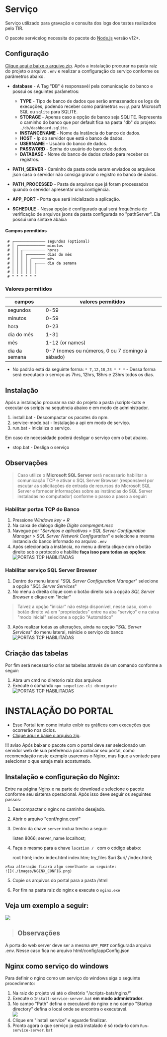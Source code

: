 # Serviço
Serviço utilizado para gravação e consulta dos logs dos testes realizados pelo TIR.

O pacote servicelog necessita do pacote do [Node.js](https://nodejs.org/) versão v12+.

## Configuração
[Clique aqui e baixe o arquivo zip](https://github.com/totvs/tir/raw/master/dashboard/servicelog-api-build.zip).
Após a instalação procurar na pasta raiz do projeto o arquivo `.env` e realizar a configuração do serviço conforme os parâmetros abaixo.

- **database** - A Tag "DB" é responsavél pela comunicação do banco e possui os seguintes parâmetros:
	- **TYPE** - Tipo de banco de dados que serão armazenados os logs de execuções, podendo receber como parâmetros `mssql` para Microsoft SQL ou `sqlite` para SQLITE.
	- **STORAGE** - Apenas caso a opção de banco seja SQLITE. Representa o caminho do banco que por default fica na pasta "db" do projeto: `./db/dashboard.sqlite`.
	- **INSTANCENAME** - Nome da Instância do banco de dados.
	- **HOST** - Ip do servidor que está o banco de dados.
	- **USERNAME** - Usuário do banco de dados.
	- **PASSWORD** - Senha do usuário do banco de dados.
	- **DATABASE** - Nome do banco de dados criado para receber os registros.

- **PATH_SERVER** - Caminho da pasta onde seram enviados os arquivos json caso o servidor não consiga gravar o registro no banco de dados.
- **PATH_PROCESSED** - Pasta de arquivos que já foram processados quando o servidor apresentar uma contigência.

- **APP_PORT** - Porta que será inicializado a aplicação.

- **SCHEDULE** - Nessa opção é configurado qual será frequência de verificação de arquivos jsons da pasta configurada no "pathServer". 
Ela possui uma sintaxe abaixa

#### Campos permitidos
```
 # ┌────────────── segundos (optional)
 # │ ┌──────────── minutos
 # │ │ ┌────────── horas
 # │ │ │ ┌──────── dias do mês
 # │ │ │ │ ┌────── mês
 # │ │ │ │ │ ┌──── dia da semana
 # │ │ │ │ │ │
 # │ │ │ │ │ │
 # * * * * * *
```

### Valores permitidos

|     campos   | valores permitidos  |
|--------------|---------------------|
|   segundos   |         0-59        |
|   minutos    |         0-59        |
|     hora     |         0-23        |
|  dia do mês  |         1-31        |
|      mês     |     1-12 (or names) |
|dia da semana |    0-7 (nomes ou números, 0 ou 7 domingo à sábado)  |

- No padrão está da seguinte forma:
	` * 7,12,18,23 * * * ` - Dessa forma será executado o serviço as 7hrs, 12hrs, 18hrs e 23hrs todos os dias.

## Instalação
Após a instalação procurar na raiz do projeto a pasta /scripts-bats e executar os scripts na sequência abaixo e em modo de administrador.

1. install.bat - Descompactar os pacotes do npm.
2. service-mode.bat - Instalação a api em modo de serviço.
3. run.bat - Inicializa o serviço.

Em caso de necessidade poderá desligar o serviço com o bat abaixo.

 - stop.bat - Desliga o serviço

## Observações
>Caso utilize o **Microsoft SQL Server** será necessario habilitar a comunicação TCP e ativar o SQL Server Browser (responsável por escutar as solicitações de entrada de recursos do Microsoft SQL Server e fornecer informações sobre as instâncias do SQL Server instaladas no computador) conforme o passo a passo a seguir:

### Habilitar portas TCP do Banco
1. Pressione *Windows key + R*
2. Na caixa de dialogo digite *Digite compmgmt.msc*
3. Navegue por "*Serviços e aplicativos > SQL Server Configuration Manager > SQL Server Network Configuration*" e selecione a mesma instancia do banco informado no arquivo `.env`
4. Após selecionada a instância, no menu a direita clique com o botão direito sob o protocolo e habilite **faça isso para todas as opções**:
    ![](./images/MC_TCP.png "PORTAS TCP HABILITADAS")


### Habilitar serviço SQL Server Browser
1. Dentro do menu lateral "*SQL Server Configuration Manager*" selecione a opção "*SQL Server Services*"
2. No menu a direita clique com o botão direito sob a opção *SQL Server Browser* e clique em "inciar"
>Talvez a opção "iniciar" não esteja disponível, nesse caso, com o botão direito vá em "propriedades" entre na aba "serviço" e na caixa "modo inicial" selecione a opção "Automático"
3. Após realizar todas as alterações, ainda na opção "*SQL Server Services*" do menu lateral, reinicie o serviço do banco
    ![](./images/SERVER_SERVICE.png "PORTAS TCP HABILITADAS")


## Criação das tabelas
Por fim será necessario criar as tabelas através de um comando conforme a seguir:

1. Abra um cmd no diretorio raiz dos arquivos
2. Execute o comando `npx sequelize-cli db:migrate`
	![](./images/CREATE_TABLES.png "PORTAS TCP HABILITADAS")

# INSTALAÇÃO DO PORTAL

- Esse Portal tem como intuito exibir os gráficos com execuções que ocorrerão nos ciclos.
- [Clique aqui e baixe o arquivo zip](https://github.com/totvs/tir/raw/master/dashboard/servicelog-front.zip).

!!! aviso
    Após baixar o pacote com o portal deve ser selecionado um servidor web de sua preferência para colocar seu portal, como recomendação neste exemplo usaremos o Nginx, mas fique a vontade para selecionar o que esteja mais acostumado.

## Instalação e configuração do Nginx:
Entre na página [Nginx](http://nginx.org/en/download.html) e na parte de download e selecione o pacote conforme seu sistema operacional.
Após isso deve seguir os seguintes passos:

1.   Descompactar o nginx no caminho desejado.
2.   Abrir o arquivo "conf/nginx.conf"
3.   Dentro da chave `server` inclua trecho a seguir:

        listen       8066;
        server_name  localhost;

4.   Faça o mesmo para a chave `location / ` com o código abaixo:

        root   html;
        index  index.html index.htm;
        try_files $uri $uri/ /index.html;

    >Sua alteração ficará algo semelhante ao seguinte:
    ![](./images/NGINX_CONFIG.png)

5. Copie os arquivos do portal para a pasta /html

6. Por fim na pasta raiz do nginx e execute o `nginx.exe`

## Veja um exemplo a seguir:
![](./gifs/instalacao.gif)

>## Observações
A porta do web server deve ser a mesma `APP_PORT` configurada arquivo .env.
Nesse caso fica no arquivo html/config/appConfig.json



## Nginx como serviço do windows
Para definir o nginx como um serviço do windows siga o seguinte procedimento:

1.  Na raiz do projeto vá até o diretório "/scripts-bats/nginx/"
2.  Execute o `Install-service-server.bat` **em modo admnistrador**.
3.  No campo "Path" defina o executavel do nginx e no campo "Startup directory" defina o local onde se encontra o executavel.    
![](./images/nginx_nssm_gui.png)
4.  Clique em "install service" e aguarde finalizar.
5.  Pronto agora o que serviço ja está instalado é só roda-lo com `Run-service-server.bat`
